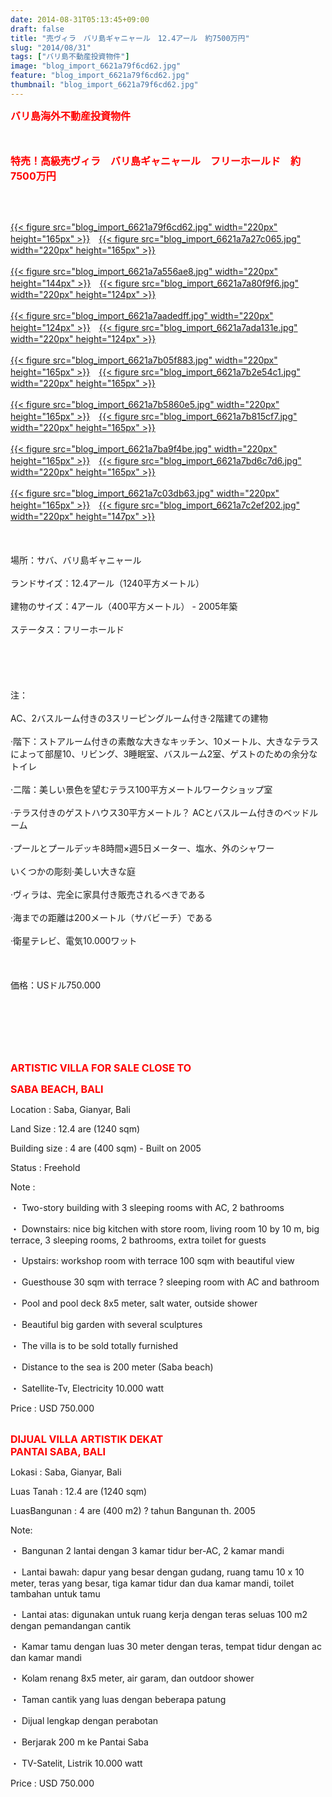 ```yaml
---
date: 2014-08-31T05:13:45+09:00
draft: false
title: "売ヴィラ　バリ島ギャニャール　12.4アール　約7500万円"
slug: "2014/08/31"
tags: ["バリ島不動産投資物件"]
image: "blog_import_6621a79f6cd62.jpg"
feature: "blog_import_6621a79f6cd62.jpg"
thumbnail: "blog_import_6621a79f6cd62.jpg"
---
```

<p><font color="#ff0000" size="3"><strong>バリ島海外不動産投資物件</strong></font></p><p><font color="#ff0000" size="3"><strong><br/></strong></font></p><p><font color="#ff0000" size="3"><strong>特売！高級売ヴィラ　バリ島ギャニャール　フリーホールド　約7500万円</strong></font></p><br/><p> <br/><a href="blog_import_6621a7a0bdca0.jpg">{{< figure src="blog_import_6621a79f6cd62.jpg" width="220px" height="165px" >}}</a>　<a href="blog_import_6621a7a3b55a9.jpg">{{< figure src="blog_import_6621a7a27c065.jpg" width="220px" height="165px" >}}</a><br/><br/><a href="blog_import_6621a7a68e44c.jpg">{{< figure src="blog_import_6621a7a556ae8.jpg" width="220px" height="144px" >}}</a>　<a href="blog_import_6621a7a9407c5.jpg">{{< figure src="blog_import_6621a7a80f9f6.jpg" width="220px" height="124px" >}}</a><br/><br/><a href="blog_import_6621a7ac56007.jpg">{{< figure src="blog_import_6621a7aadedff.jpg" width="220px" height="124px" >}}</a>　<a href="blog_import_6621a7af028b0.jpg">{{< figure src="blog_import_6621a7ada131e.jpg" width="220px" height="124px" >}}</a><br/><br/><a href="blog_import_6621a7b198d2c.jpg">{{< figure src="blog_import_6621a7b05f883.jpg" width="220px" height="165px" >}}</a>　<a href="blog_import_6621a7b435685.jpg">{{< figure src="blog_import_6621a7b2e54c1.jpg" width="220px" height="165px" >}}</a><br/><br/><a href="blog_import_6621a7b6c10aa.jpg">{{< figure src="blog_import_6621a7b5860e5.jpg" width="220px" height="165px" >}}</a>　<a href="blog_import_6621a7b9499ff.jpg">{{< figure src="blog_import_6621a7b815cf7.jpg" width="220px" height="165px" >}}</a><br/><br/><a href="blog_import_6621a7bbda72b.jpg">{{< figure src="blog_import_6621a7ba9f4be.jpg" width="220px" height="165px" >}}</a>　<a href="blog_import_6621a7bea7c1c.jpg">{{< figure src="blog_import_6621a7bd6c7d6.jpg" width="220px" height="165px" >}}</a><br/><br/><a href="blog_import_6621a7c17782f.jpg">{{< figure src="blog_import_6621a7c03db63.jpg" width="220px" height="165px" >}}</a>　<a href="blog_import_6621a7c42f04a.jpg">{{< figure src="blog_import_6621a7c2ef202.jpg" width="220px" height="147px" >}}</a><br/><br/><br/><br/><span>場所：</span><span>サバ</span><span>、</span><span>バリ島ギャニャール</span> <br/><br/><span>ランドサイズ</span><span>：</span><span>12.4アール</span><span>（</span><span>1240</span><span>平方メートル</span><span>）</span> <br/><br/><span>建物の</span><span>サイズ：4アール</span><span>（</span><span>400</span><span>平方メートル</span><span>）</span><span> - </span><span>2005年</span><span>築</span> <br/><br/><span>ステータス：</span><span>フリーホールド</span> <br/><br/> <br/><br/> <br/><br/><span>注：</span> <br/><br/><span>AC、</span><span>2</span><span>バスルーム付きの</span><span>3</span><span>スリーピング</span><span>ルーム</span><span>付き</span><span>·2</span><span>階建ての建物</span> <br/><br/><span>·</span><span>階下</span><span>：</span><span>ストア</span><span>ルーム付きの</span><span>素敵な大きな</span><span>キッチン</span><span>、</span><span>10メートル</span><span>、</span><span>大きなテラス</span><span>によって</span><span>部屋</span><span>10</span><span>、リビング</span><span>、</span><span>3</span><span>睡眠</span><span>室、</span><span>バスルーム2室</span><span>、ゲストのための</span><span>余分な</span><span>トイレ</span> <br/><br/><span>·</span><span>二階</span><span>：</span><span>美しい景色</span><span>を望むテラス</span><span>100</span><span>平方メートル</span><span>ワークショップ</span><span>室</span> <br/><br/><span>·</span><span>テラス付きの</span><span>ゲストハウス</span><span>30</span><span>平方メートル</span><span>？</span> <span class="hps">ACと</span><span>バスルーム付きの</span><span>ベッドルーム</span> <br/><br/><span>·</span><span>プールと</span><span>プールデッキ</span><span>8時間×週5日</span><span>メーター、</span><span>塩水</span><span>、</span><span>外の</span><span>シャワー</span> <br/><br/><span>いくつかの</span><span>彫刻</span><span>·</span><span>美しい</span><span>大きな</span><span>庭</span> <br/><br/><span>·</span><span>ヴィラは、</span><span>完全に</span><span>家具付き</span><span>販売さ</span><span>れるべきである</span> <br/><br/><span>·</span><span>海</span><span>までの距離</span><span>は</span><span>200メートル</span><span>（</span><span>サバ</span><span>ビーチ</span><span>）</span><span>である</span> <br/><br/><span>·</span><span>衛星</span><span>テレビ、</span><span>電気</span><span>10.000ワット</span> <br/><br/> <br/><br/><span>価格：</span><span>USドル</span><span>750.000</span> <br/><br/>                  <br/></p><br/><br/><br/><p><strong><font color="#ff0000" size="3">ARTISTIC VILLA FOR SALE CLOSE TO </font></strong></p><p><strong><font color="#ff0000" size="3">SABA BEACH, BALI</font></strong></p><p> </p><p>Location                : Saba, Gianyar, Bali</p><p>Land Size               : 12.4 are (1240 sqm)</p><p>Building size          : 4 are (400 sqm)  - Built on 2005</p><p>Status                     : Freehold</p><p> </p><p> </p><p>Note                       : </p><p>・         Two-story building with 3 sleeping rooms with AC, 2 bathrooms</p><p>・         Downstairs: nice big kitchen with store room, living room 10 by 10 m, big terrace, 3 sleeping rooms, 2 bathrooms, extra toilet for guests</p><p>・         Upstairs: workshop room with terrace 100 sqm with beautiful view</p><p>・         Guesthouse 30 sqm with terrace ? sleeping room with AC and bathroom</p><p>・         Pool and pool deck 8x5 meter, salt water, outside shower</p><p>・         Beautiful big garden with several sculptures</p><p>・         The villa is to be sold totally furnished</p><p>・         Distance to the sea is 200 meter (Saba beach)</p><p>・         Satellite-Tv, Electricity 10.000 watt</p><p> </p><p>Price                      : USD 750.000 </p><p>                  </p><p> </p><p><br/><font color="#ff0000" size="3"><strong>DIJUAL VILLA ARTISTIK DEKAT <br/>PANTAI  SABA, BALI</strong></font></p><p><font color="#ff0000" size="3"><strong> </strong></font></p><p> </p><p>Lokasi                    : Saba, Gianyar, Bali</p><p>Luas Tanah                        : 12.4 are (1240 sqm)</p><p>LuasBangunan       : 4 are (400 m2) ? tahun Bangunan th. 2005</p><p> </p><p>Note:</p><p>・         Bangunan 2 lantai dengan 3 kamar tidur ber-AC, 2 kamar mandi</p><p>・         Lantai bawah: dapur yang besar dengan gudang, ruang tamu 10 x 10 meter, teras yang besar, tiga kamar tidur dan dua kamar mandi, toilet tambahan untuk tamu</p><p>・         Lantai atas: digunakan untuk ruang kerja dengan teras seluas 100 m2 dengan pemandangan cantik</p><p>・         Kamar tamu dengan luas 30 meter dengan teras, tempat tidur dengan ac dan kamar mandi</p><p>・         Kolam renang 8x5 meter, air garam, dan outdoor shower</p><p>・         Taman cantik yang luas dengan beberapa patung</p><p>・         Dijual lengkap dengan perabotan</p><p>・         Berjarak 200 m ke Pantai Saba</p><p>・         TV-Satelit, Listrik 10.000 watt</p><p> </p><p>Price                            : USD 750.000</p><br/><br/>

